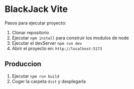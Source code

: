# BlackJack Vite

Pasos para ejecutar proyecto:

1. Clonar repositorio
2. Ejecutar ```npm install``` para construir los modulos de node
3. Ejecutar el devServer ```npm run dev```
4. Abrir el proyecto en: ```http://localhost:5173```

## Produccion 

1. Ejecutar ```npm run build```
2. Coger la carpeta ```dist``` y desplegarla